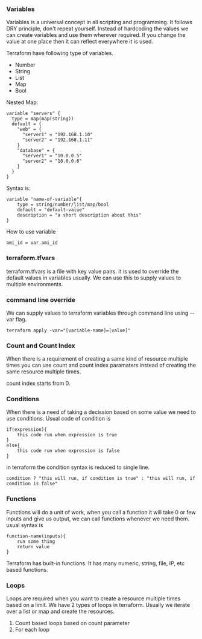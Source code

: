### Variables

Variables is a universal concept in all scripting and programming. It follows DRY principle, don't repeat yourself. Instead of hardcoding the values we can create variables and use them wherever required. If you change the value at one place then it can reflect everywhere it is used.

Terraform have following type of variables.
* Number
* String
* List
* Map
* Bool

Nested Map:
```
variable "servers" {
  type = map(map(string))
  default = {
    "web" = {
      "server1" = "192.168.1.10"
      "server2" = "192.168.1.11"
    }
    "database" = {
      "server1" = "10.0.0.5"
      "server2" = "10.0.0.6"
    }
  }
}
```

Syntax is: 
```
variable "name-of-variable"{
    type = string/number/list/map/bool
    default = "default-value"
    description = "a short description about this"
}
```
How to use variable
```
ami_id = var.ami_id
```

### terraform.tfvars

terraform.tfvars is a file with key value pairs. It is used to override the default values in variables usually. We can use this to supply values to multiple environments.

### command line override

We can supply values to terraform variables through command line using --var flag.

```
terraform apply -var="[variable-name]=[value]"
```

### Count and Count Index

When there is a requirement of creating a same kind of resource multiple times you can use count and count index paramaters instead of creating the same resource multiple times.

count index starts from 0.

### Conditions

When there is a need of taking a decission based on some value we need to use conditions. Usual code of condition is

```
if(expression){
    this code run when expression is true
}
else{
    this code run when expression is false
}
```
in terraform the condition syntax is reduced to single line.
```
condition ? "this will run, if condition is true" : "this will run, if condition is false"
```

### Functions

Functions will do a unit of work, when you call a function it will take 0 or few inputs and give us output, we can call functions whenever we need them.
usual syntax is
```
function-name(inputs){
    run some thing
    return value
}
```
Terraform has built-in functions. It has many numeric, string, file, IP, etc based functions.

### Loops

Loops are required when you want to create a resource multiple times based on a limit. We have 2 types of loops in terraform. Usually we iterate over a list or map and create the resources.
1. Count based loops based on count parameter
2. For each loop